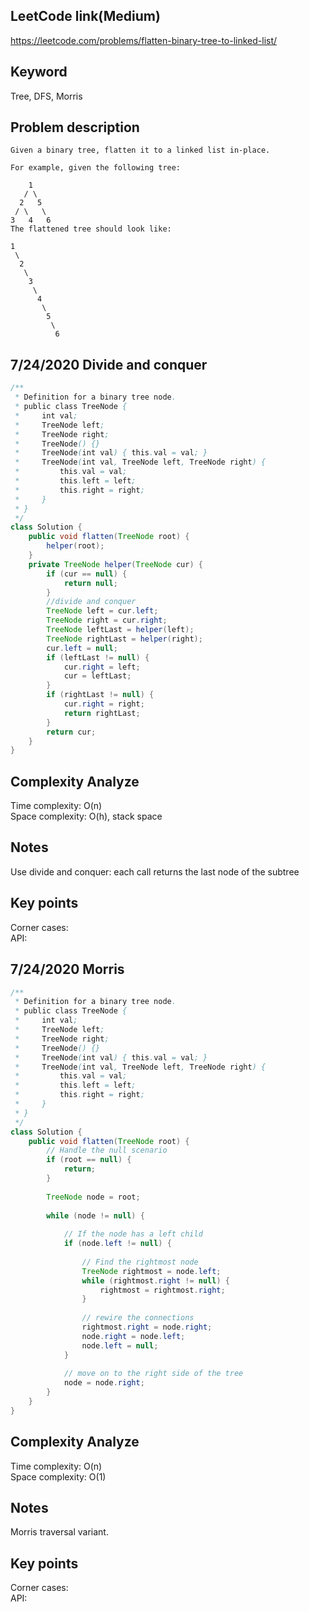 ## LeetCode link(Medium)
https://leetcode.com/problems/flatten-binary-tree-to-linked-list/

## Keyword
Tree, DFS, Morris

## Problem description
```
Given a binary tree, flatten it to a linked list in-place.

For example, given the following tree:

    1
   / \
  2   5
 / \   \
3   4   6
The flattened tree should look like:

1
 \
  2
   \
    3
     \
      4
       \
        5
         \
          6
```
## 7/24/2020 Divide and conquer

```java
/**
 * Definition for a binary tree node.
 * public class TreeNode {
 *     int val;
 *     TreeNode left;
 *     TreeNode right;
 *     TreeNode() {}
 *     TreeNode(int val) { this.val = val; }
 *     TreeNode(int val, TreeNode left, TreeNode right) {
 *         this.val = val;
 *         this.left = left;
 *         this.right = right;
 *     }
 * }
 */
class Solution {
    public void flatten(TreeNode root) {
        helper(root);
    }
    private TreeNode helper(TreeNode cur) {
        if (cur == null) {
            return null;
        }
        //divide and conquer
        TreeNode left = cur.left;
        TreeNode right = cur.right;
        TreeNode leftLast = helper(left);
        TreeNode rightLast = helper(right);
        cur.left = null;
        if (leftLast != null) {
            cur.right = left;
            cur = leftLast;
        }
        if (rightLast != null) {
            cur.right = right;
            return rightLast;
        }
        return cur;
    }
}
```

## Complexity Analyze
Time complexity: O(n) \
Space complexity: O(h), stack space

## Notes
Use divide and conquer: each call returns the last node of the subtree

## Key points
Corner cases:\
API:

## 7/24/2020 Morris

```java
/**
 * Definition for a binary tree node.
 * public class TreeNode {
 *     int val;
 *     TreeNode left;
 *     TreeNode right;
 *     TreeNode() {}
 *     TreeNode(int val) { this.val = val; }
 *     TreeNode(int val, TreeNode left, TreeNode right) {
 *         this.val = val;
 *         this.left = left;
 *         this.right = right;
 *     }
 * }
 */
class Solution {
    public void flatten(TreeNode root) {
        // Handle the null scenario
        if (root == null) {
            return;
        }
        
        TreeNode node = root;
        
        while (node != null) {
            
            // If the node has a left child
            if (node.left != null) {
                
                // Find the rightmost node
                TreeNode rightmost = node.left;
                while (rightmost.right != null) {
                    rightmost = rightmost.right;
                }
                
                // rewire the connections
                rightmost.right = node.right;
                node.right = node.left;
                node.left = null;
            }
            
            // move on to the right side of the tree
            node = node.right;
        }
    }
}
```

## Complexity Analyze
Time complexity: O(n) \
Space complexity: O(1)

## Notes
Morris traversal variant.

## Key points
Corner cases:\
API: